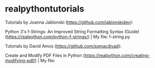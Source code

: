 # realpythontutorials

Tutorials by Joanna Jablonski (https://github.com/jablonskidev):

Python 3's f-Strings: An Improved String Formatting Syntax (Guide) (https://realpython.com/python-f-strings/)
| My file: f-string.py

Tutorials by David Amos (https://github.com/somacdivad):

Create and Modify PDF Files in Python (https://realpython.com/creating-modifying-pdf/)
| My file:
